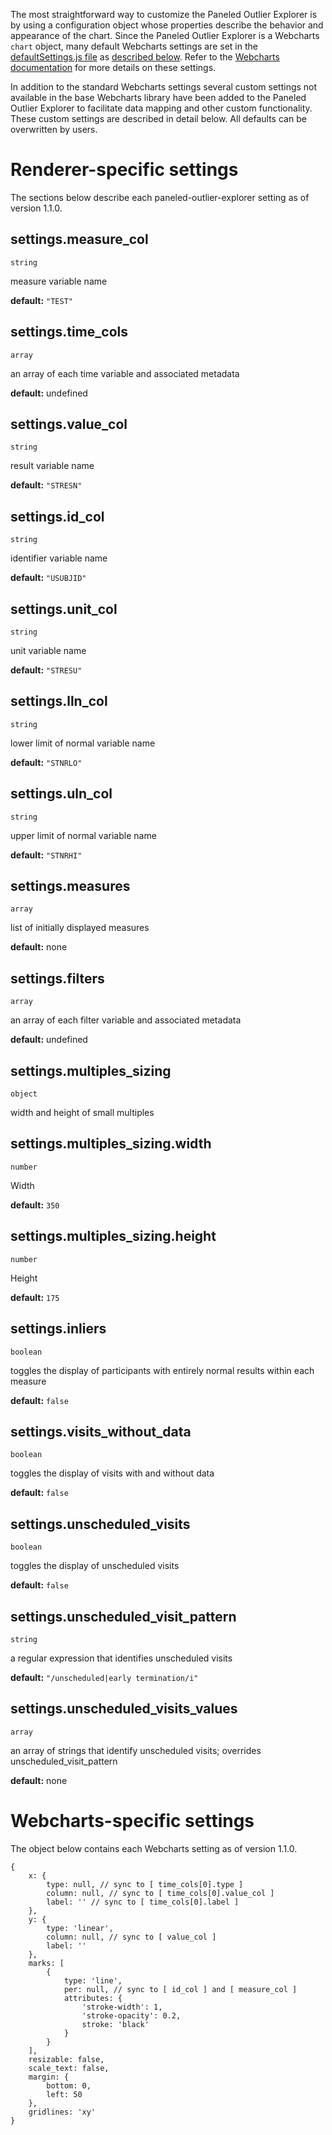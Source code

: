 The most straightforward way to customize the Paneled Outlier Explorer is by using a configuration object whose properties describe the behavior and appearance of the chart. Since the Paneled Outlier Explorer is a Webcharts `chart` object, many default Webcharts settings are set in the [defaultSettings.js file](https://github.com/RhoInc/paneled-outlier-explorer/blob/master/src/defaultSettings.js) as [described below](#webcharts-specific-settings). Refer to the [Webcharts documentation](https://github.com/RhoInc/Webcharts/wiki/Chart-Configuration) for more details on these settings.

In addition to the standard Webcharts settings several custom settings not available in the base Webcharts library have been added to the Paneled Outlier Explorer to facilitate data mapping and other custom functionality. These custom settings are described in detail below. All defaults can be overwritten by users.

# Renderer-specific settings
The sections below describe each paneled-outlier-explorer setting as of version 1.1.0.

## settings.measure_col
`string`

measure variable name

**default:** `"TEST"`



## settings.time_cols
`array`

an array of each time variable and associated metadata

**default:** undefined



## settings.value_col
`string`

result variable name

**default:** `"STRESN"`



## settings.id_col
`string`

identifier variable name

**default:** `"USUBJID"`



## settings.unit_col
`string`

unit variable name

**default:** `"STRESU"`



## settings.lln_col
`string`

lower limit of normal variable name

**default:** `"STNRLO"`



## settings.uln_col
`string`

upper limit of normal variable name

**default:** `"STNRHI"`



## settings.measures
`array`

list of initially displayed measures

**default:** none



## settings.filters
`array`

an array of each filter variable and associated metadata

**default:** undefined



## settings.multiples_sizing
`object`

width and height of small multiples

## settings.multiples_sizing.width
`number`

Width

**default:** `350`

## settings.multiples_sizing.height
`number`

Height

**default:** `175`



## settings.inliers
`boolean`

toggles the display of participants with entirely normal results within each measure

**default:** `false`



## settings.visits_without_data
`boolean`

toggles the display of visits with and without data

**default:** `false`



## settings.unscheduled_visits
`boolean`

toggles the display of unscheduled visits

**default:** `false`



## settings.unscheduled_visit_pattern
`string`

a regular expression that identifies unscheduled visits

**default:** `"/unscheduled|early termination/i"`



## settings.unscheduled_visits_values
`array`

an array of strings that identify unscheduled visits; overrides unscheduled_visit_pattern

**default:** none

# Webcharts-specific settings
The object below contains each Webcharts setting as of version 1.1.0.

```
{    x: {        type: null, // sync to [ time_cols[0].type ]        column: null, // sync to [ time_cols[0].value_col ]        label: '' // sync to [ time_cols[0].label ]    },    y: {        type: 'linear',        column: null, // sync to [ value_col ]        label: ''    },    marks: [        {            type: 'line',            per: null, // sync to [ id_col ] and [ measure_col ]            attributes: {                'stroke-width': 1,                'stroke-opacity': 0.2,                stroke: 'black'            }        }    ],    resizable: false,    scale_text: false,    margin: {        bottom: 0,        left: 50    },    gridlines: 'xy'}
```